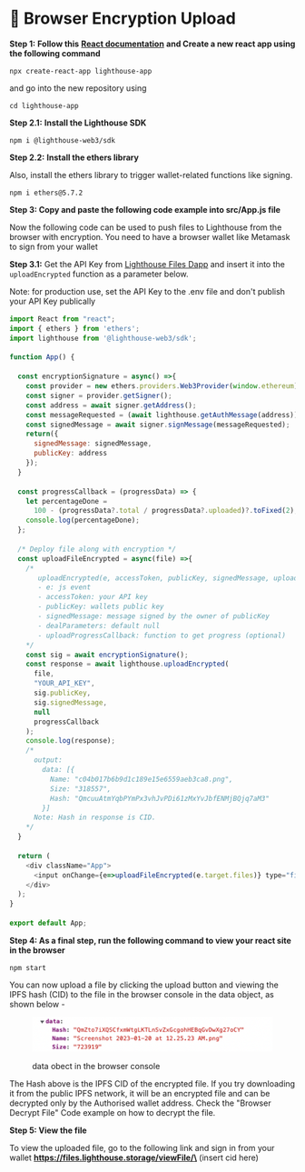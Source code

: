 # 🔐 Browser Encryption Upload

**Step 1:** **Follow this** [**React documentation**](https://reactjs.org/docs/create-a-new-react-app.html) **and Create a new react app using the following command**

```
npx create-react-app lighthouse-app
```

and go into the new repository using

```
cd lighthouse-app
```

**Step 2.1:** **Install the Lighthouse SDK**

```
npm i @lighthouse-web3/sdk
```

**Step 2.2:** **Install the ethers library**

Also, install the ethers library to trigger wallet-related functions like signing.

```
npm i ethers@5.7.2
```

**Step 3: Copy and paste the following code example into src/App.js file**

Now the following code can be used to push files to Lighthouse from the browser with encryption. You need to have a browser wallet like Metamask to sign from your wallet

**Step 3.1:** Get the API Key from [Lighthouse Files Dapp](https://files.lighthouse.storage/) and insert it into the `uploadEncrypted` function as a parameter below.

Note: for production use, set the API Key to the .env file and don't publish your API Key publically

```javascript
import React from "react";
import { ethers } from 'ethers';
import lighthouse from '@lighthouse-web3/sdk';

function App() {

  const encryptionSignature = async() =>{
    const provider = new ethers.providers.Web3Provider(window.ethereum);
    const signer = provider.getSigner();
    const address = await signer.getAddress();
    const messageRequested = (await lighthouse.getAuthMessage(address)).data.message;
    const signedMessage = await signer.signMessage(messageRequested);
    return({
      signedMessage: signedMessage,
      publicKey: address
    });
  }

  const progressCallback = (progressData) => {
    let percentageDone =
      100 - (progressData?.total / progressData?.uploaded)?.toFixed(2);
    console.log(percentageDone);
  };

  /* Deploy file along with encryption */
  const uploadFileEncrypted = async(file) =>{
    /*
       uploadEncrypted(e, accessToken, publicKey, signedMessage, uploadProgressCallback)
       - e: js event
       - accessToken: your API key
       - publicKey: wallets public key
       - signedMessage: message signed by the owner of publicKey
       - dealParameters: default null
       - uploadProgressCallback: function to get progress (optional)
    */
    const sig = await encryptionSignature();
    const response = await lighthouse.uploadEncrypted(
      file,
      "YOUR_API_KEY",
      sig.publicKey,
      sig.signedMessage,
      null
      progressCallback
    );
    console.log(response);
    /*
      output:
        data: [{
          Name: "c04b017b6b9d1c189e15e6559aeb3ca8.png",
          Size: "318557",
          Hash: "QmcuuAtmYqbPYmPx3vhJvPDi61zMxYvJbfENMjBQjq7aM3"
        }]
      Note: Hash in response is CID.
    */
  }

  return (
    <div className="App">
      <input onChange={e=>uploadFileEncrypted(e.target.files)} type="file" />
    </div>
  );
}

export default App;
```

**Step 4: As a final step, run the following command to view your react site in the browser**

```
npm start
```

You can now upload a file by clicking the upload button and viewing the IPFS hash (CID) to the file in the browser console in the data object, as shown below -

<figure><img src="../../.gitbook/assets/Screenshot 2023-01-21 at 3.05.41 AM.png" alt=""><figcaption><p>data obect in the browser console</p></figcaption></figure>

The Hash above is the IPFS CID of the encrypted file. If you try downloading it from the public IPFS network, it will be an encrypted file and can be decrypted only by the Authorised wallet address. Check the "Browser Decrypt File" Code example on how to decrypt the file.

**Step 5: View the file**

To view the uploaded file, go to the following link and sign in from your wallet **https://files.lighthouse.storage/viewFile/\<cid>** (insert cid here)
